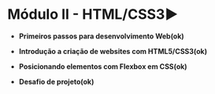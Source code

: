 # Módulo II - HTML/CSS3:arrow_forward:

- **Primeiros passos para desenvolvimento Web(ok)**

- **Introdução a criação de websites com HTML5/CSS3(ok)**

- **Posicionando elementos com Flexbox em CSS(ok)**

- **Desafio de projeto(ok)**
